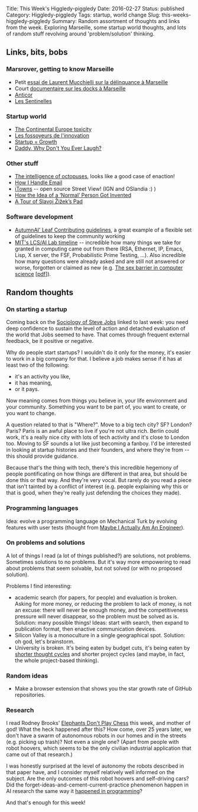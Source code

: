Title: This Week's Higgledy-piggledy
Date: 2016-02-27
Status: published
Category: Higgledy-piggledy
Tags: startup, world change
Slug: this-weeks-higgledy-piggledy
Summary: Random assortment of thoughts and links from the week. Exploring Marseille, some startup world thoughts, and lots of random stuff revolving around 'problem/solution' thinking.


Links, bits, bobs
-----------------

### Marsrover, getting to know Marseille

* Petit [essai de Laurent Mucchielli sur la délinquance à Marseille](http://www.jean-jaures.org/Publications/Essais/Delinquance-et-criminalite-a-Marseille-fantasmes-et-realites)
* Court [documentaire sur les docks à Marseille](https://www.youtube.com/watch?v=_WvxSBU7JrI)
* [Anticor](http://www.anticor.org/presentation/)
* [Les Sentinelles](http://www.journalventilo.fr/les-sentinelles/)

### Startup world

* [The Continental Europe toxicity](https://medium.com/welcome-to-thefamily/the-continental-europe-toxicity-2580ea2d9974)
* [Les fossoyeurs de l'innovation](https://medium.com/welcome-to-thefamily/les-fossoyeurs-de-l-innovation-6a754d1e8e35#.x8ya2jf58)
* [Startup = Growth](http://www.paulgraham.com/growth.html)
* [Daddy, Why Don't You Ever Laugh?](http://third-bit.com/2015/11/09/daddy-why-dont-you-ever-laugh.html)

### Other stuff

* [The intelligence of octopuses](https://www.youtube.com/watch?v=VLkKiVIBxXU), looks like a good case of enaction!
* [How I Handle Email](http://third-bit.com/2015/11/22/how-i-handle-email.html)
* [iTowns](http://linuxfr.org/news/sortie-de-itowns-v1-0-framework-web-pour-la-donnee-geographique-3d) -- open source Street View! (IGN and OSlandia :) )
* [How the Idea of a ‘Normal’ Person Got Invented](http://www.theatlantic.com/business/archive/2016/02/the-invention-of-the-normal-person/463365/?single_page=true)
* [A Tour of Slavoj Žižek’s Pad](http://www.openculture.com/2012/11/tour_of_slavoj_zizeks_pad.html)

### Software development

* [AutumnAI' Leaf Contributing guidelines](https://github.com/autumnai/leaf/blob/master/CONTRIBUTING.md), a great example of a flexible set of guidelines to keep the community working
* [MIT's LCS/AI Lab timeline](http://www.csail.mit.edu/timeline/timeline.php?query=all) -- incredible how many things we take for granted in computing came out from there (RSA, Ethernet, IP, Emacs, Lisp, X server, the FSF, Probabilistic Prime Testing, ...). Also incredible how many questions were already asked and are still not answered or worse, forgotten or claimed as new (e.g. [The sex barrier in computer science](http://www.csail.mit.edu/timeline/timeline.php?query=event&id=325) \[[pdf](http://simson.net/ref/1983/barriers.pdf)\]).


Random thoughts
---------------

### On starting a startup

Coming back on the [Sociology of Steve Jobs](http://kieranhealy.org/blog/archives/2011/10/10/a-sociology-of-steve-jobs/) linked to last week: you need deep confidence to sustain the level of action and detached evaluation of the world that Jobs seemed to have. That comes through frequent external feedback, be it positive or negative.

Why do people start startups? I wouldn't do it only for the money, it's easier to work in a big company for that. I believe a job makes sense if it has at least two of the following:

* it's an activity you like,
* it has meaning,
* or it pays.

Now meaning comes from things you believe in, your life environment and your community. Something you want to be part of, you want to create, or you want to change.

A question related to that is "Where?". Move to a big tech city? SF? London? Paris? Paris is an awful place to live if you're not ultra rich. Berlin could work, it's a really nice city with lots of tech activity and it's close to London too. Moving to SF sounds a lot like just becoming a fanboy. I'd be interested in looking at startup histories and their founders, and where they're from -- this should provide guidance.

Because that's the thing with tech, there's this incredible hegemony of people pontificating on how things are different in that area, but should be done this or that way. And they're very vocal. But rarely do you read a piece that isn't tainted by a conflict of interest (e.g. people explaining why this or that is good, when they're really just defending the choices they made).

### Programming languages

Idea: evolve a programming language on Mechanical Turk by evolving features with user tests (thought from [Maybe I Actually Am An Engineer](http://third-bit.com/2015/12/27/actually-an-engineer.html)).

### On problems and solutions

A lot of things I read (a lot of things published?) are solutions, not problems. Sometimes solutions to no problems. But it's way more empowering to read about problems that seem solvable, but not solved (or with no proposed solution).

Problems I find interesting:

* academic search (for papers, for people) and evaluation is broken. Asking for more money, or reducing the problem to lack of money, is not an excuse: there will never be enough money, and the competitiveness pressure will never disappear, so the problem must be solved as is. Solution: many possible things! Ideas: start with search, then expand to publication format, then enactive communication devices.
* Silicon Valley is a monoculture in a single geographical spot. Solution: oh god, let's brainstorm.
* University is broken. It's being eaten by budget cuts, it's being eaten by [shorter thought cycles](http://third-bit.com/2015/11/16/catch-and-release.html) and shorter project cycles (and maybe, in fact, the whole project-based thinking).

### Random ideas

* Make a browser extension that shows you the star growth rate of GitHub repositories.

### Research

I read Rodney Brooks' [Elephants Don't Play Chess](http://www.ict.griffith.edu.au/~vlad/teaching/Agents/Resources/elephants-don-t-play.pdf) this week, and mother of god! What the heck happened after this? How come, over 25 years later, we don't have a swarm of autonomous robots in our homes and in the streets (e.g. picking up trash)? Not even a single one? (Apart from people with robot hoovers, which seems to be the only civilian industrial application that came out of that research.)

I was honestly surprised at the level of autonomy the robots described in that paper have, and I consider myself relatively well informed on the subject. Are the only outcomes of this robot hoovers and self-driving cars? Did the forget-ideas-and-cement-current-practice phenomenon happen in AI research the same way it [happened in programming](https://vimeo.com/71278954)?

And that's enough for this week!

